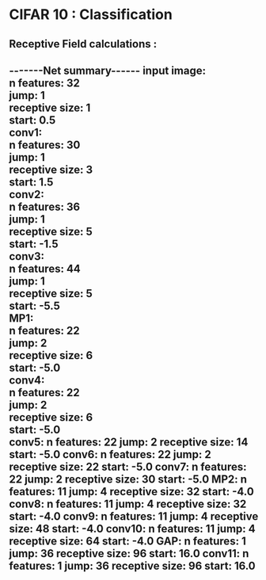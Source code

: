 # CIFAR 10 : Classification

## Receptive Field calculations :

-------Net summary------
input image:  
	 n features: 32   
 	 jump: 1    
 	 receptive size: 1    
 	 start: 0.5    
conv1:   
	 n features: 30    
 	 jump: 1    
 	 receptive size: 3    
 	 start: 1.5    
conv2:   
	 n features: 36    
 	 jump: 1    
 	 receptive size: 5    
 	 start: -1.5    
conv3:   
	 n features: 44    
 	 jump: 1    
 	 receptive size: 5    
 	 start: -5.5    
MP1:   
	 n features: 22    
 	 jump: 2    
 	 receptive size: 6    
 	 start: -5.0    
conv4:   
	 n features: 22    
 	 jump: 2    
 	 receptive size: 6    
 	 start: -5.0    
conv5:
	 n features: 22 
 	 jump: 2 
 	 receptive size: 14 
 	 start: -5.0 
conv6:
	 n features: 22 
 	 jump: 2 
 	 receptive size: 22 
 	 start: -5.0 
conv7:
	 n features: 22 
 	 jump: 2 
 	 receptive size: 30 
 	 start: -5.0 
MP2:
	 n features: 11 
 	 jump: 4 
 	 receptive size: 32 
 	 start: -4.0 
conv8:
	 n features: 11 
 	 jump: 4 
 	 receptive size: 32 
 	 start: -4.0 
conv9:
	 n features: 11 
 	 jump: 4 
 	 receptive size: 48 
 	 start: -4.0 
conv10:
	 n features: 11 
 	 jump: 4 
 	 receptive size: 64 
 	 start: -4.0 
GAP:
	 n features: 1 
 	 jump: 36 
 	 receptive size: 96 
 	 start: 16.0 
conv11:
	 n features: 1 
 	 jump: 36 
 	 receptive size: 96 
 	 start: 16.0 
------------------------
